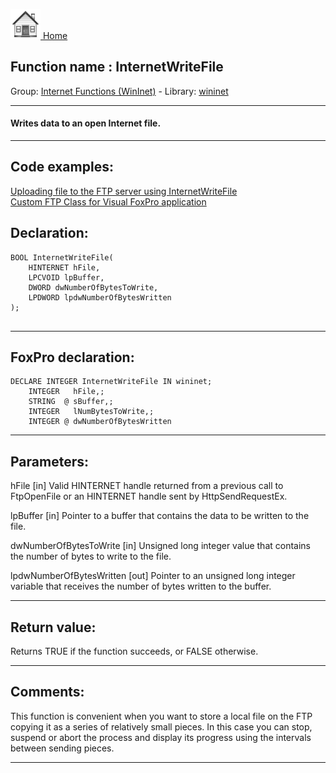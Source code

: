 [<img src="../../images/home.png"> Home ](https://github.com/VFPX/Win32API)  

## Function name : InternetWriteFile
Group: [Internet Functions (WinInet)](../../functions_group.md#Internet_Functions_(WinInet))  -  Library: [wininet](../../libraries.md#wininet)  
***  


#### Writes data to an open Internet file.
***  


## Code examples:
[Uploading file to the FTP server using InternetWriteFile](../../samples/sample_062.md)  
[Custom FTP Class for Visual FoxPro application](../../samples/sample_344.md)  

## Declaration:
```foxpro  
BOOL InternetWriteFile(
    HINTERNET hFile,
    LPCVOID lpBuffer,
    DWORD dwNumberOfBytesToWrite,
    LPDWORD lpdwNumberOfBytesWritten
);
  
```  
***  


## FoxPro declaration:
```foxpro  
DECLARE INTEGER InternetWriteFile IN wininet;
	INTEGER   hFile,;
	STRING  @ sBuffer,;
	INTEGER   lNumBytesToWrite,;
	INTEGER @ dwNumberOfBytesWritten  
```  
***  


## Parameters:
hFile
[in] Valid HINTERNET handle returned from a previous call to FtpOpenFile or an HINTERNET handle sent by HttpSendRequestEx.

lpBuffer
[in] Pointer to a buffer that contains the data to be written to the file.

dwNumberOfBytesToWrite
[in] Unsigned long integer value that contains the number of bytes to write to the file.

lpdwNumberOfBytesWritten
[out] Pointer to an unsigned long integer variable that receives the number of bytes written to the buffer.  
***  


## Return value:
Returns TRUE if the function succeeds, or FALSE otherwise.  
***  


## Comments:
This function is convenient when you want to store a local file on the FTP copying it as a series of relatively small pieces. In this case you can stop, suspend or abort the process and display its progress using the intervals between sending pieces.  
  
***  

